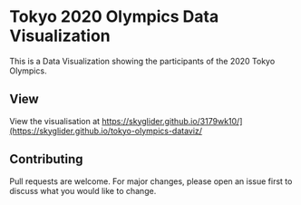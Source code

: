 # Tokyo 2020 Olympics Data Visualization
This is a Data Visualization showing the participants of the 2020 Tokyo Olympics.

## View 
View the visualisation at https://skyglider.github.io/3179wk10/](https://skyglider.github.io/tokyo-olympics-dataviz/

## Contributing

Pull requests are welcome. For major changes, please open an issue first
to discuss what you would like to change.
